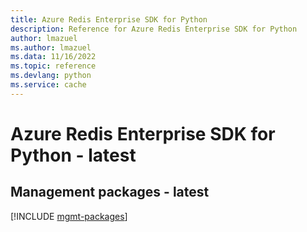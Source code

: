 ```yaml
---
title: Azure Redis Enterprise SDK for Python
description: Reference for Azure Redis Enterprise SDK for Python
author: lmazuel
ms.author: lmazuel
ms.data: 11/16/2022
ms.topic: reference
ms.devlang: python
ms.service: cache
---
```

# Azure Redis Enterprise SDK for Python - latest

## Management packages - latest
[!INCLUDE [mgmt-packages](redis-enterprise-mgmt-index.md)]